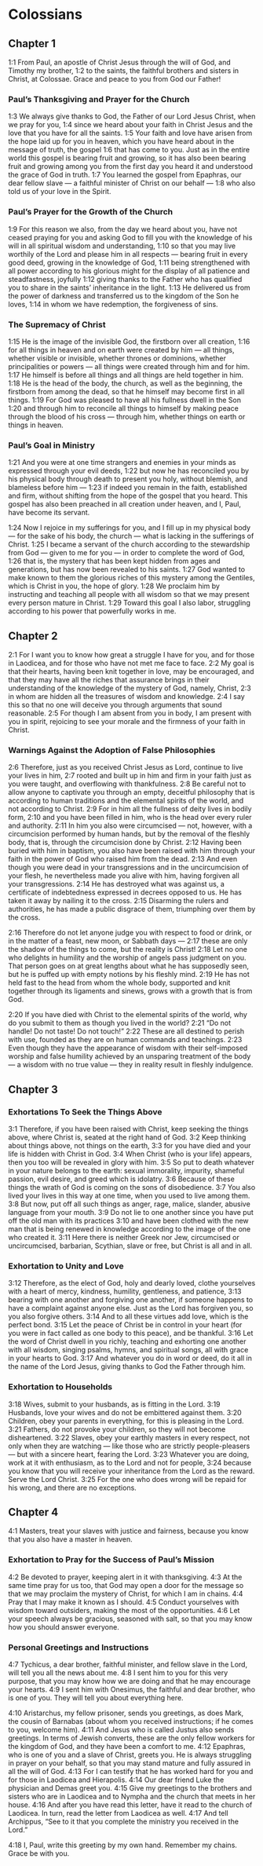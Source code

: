 # Colossians

## Chapter 1

<a name="1:1">1:1</a> From Paul, an apostle of Christ Jesus through the will of God, and Timothy my brother, <a name="1:2">1:2</a> to the saints, the faithful brothers and sisters in Christ, at Colossae. Grace and peace to you from God our Father!

### Paul’s Thanksgiving and Prayer for the Church

<a name="1:3">1:3</a> We always give thanks to God, the Father of our Lord Jesus Christ, when we pray for you, <a name="1:4">1:4</a> since we heard about your faith in Christ Jesus and the love that you have for all the saints. <a name="1:5">1:5</a> Your faith and love have arisen from the hope laid up for you in heaven, which you have heard about in the message of truth, the gospel <a name="1:6">1:6</a> that has come to you. Just as in the entire world this gospel is bearing fruit and growing, so it has also been bearing fruit and growing among you from the first day you heard it and understood the grace of God in truth. <a name="1:7">1:7</a> You learned the gospel from Epaphras, our dear fellow slave — a faithful minister of Christ on our behalf — <a name="1:8">1:8</a> who also told us of your love in the Spirit.

### Paul’s Prayer for the Growth of the Church

<a name="1:9">1:9</a> For this reason we also, from the day we heard about you, have not ceased praying for you and asking God to fill you with the knowledge of his will in all spiritual wisdom and understanding, <a name="1:10">1:10</a> so that you may live worthily of the Lord and please him in all respects — bearing fruit in every good deed, growing in the knowledge of God, <a name="1:11">1:11</a> being strengthened with all power according to his glorious might for the display of all patience and steadfastness, joyfully <a name="1:12">1:12</a> giving thanks to the Father who has qualified you to share in the saints’ inheritance in the light. <a name="1:13">1:13</a> He delivered us from the power of darkness and transferred us to the kingdom of the Son he loves, <a name="1:14">1:14</a> in whom we have redemption, the forgiveness of sins.

### The Supremacy of Christ

<a name="1:15">1:15</a> He is the image of the invisible God, the firstborn over all creation, <a name="1:16">1:16</a> for all things in heaven and on earth were created by him — all things, whether visible or invisible, whether thrones or dominions, whether principalities or powers — all things were created through him and for him. <a name="1:17">1:17</a> He himself is before all things and all things are held together in him. <a name="1:18">1:18</a> He is the head of the body, the church, as well as the beginning, the firstborn from among the dead, so that he himself may become first in all things. <a name="1:19">1:19</a> For God was pleased to have all his fullness dwell in the Son <a name="1:20">1:20</a> and through him to reconcile all things to himself by making peace through the blood of his cross — through him, whether things on earth or things in heaven.

### Paul’s Goal in Ministry

<a name="1:21">1:21</a> And you were at one time strangers and enemies in your minds as expressed through your evil deeds, <a name="1:22">1:22</a> but now he has reconciled you by his physical body through death to present you holy, without blemish, and blameless before him — <a name="1:23">1:23</a> if indeed you remain in the faith, established and firm, without shifting from the hope of the gospel that you heard. This gospel has also been preached in all creation under heaven, and I, Paul, have become its servant.

<a name="1:24">1:24</a> Now I rejoice in my sufferings for you, and I fill up in my physical body — for the sake of his body, the church — what is lacking in the sufferings of Christ. <a name="1:25">1:25</a> I became a servant of the church according to the stewardship from God — given to me for you — in order to complete the word of God, <a name="1:26">1:26</a> that is, the mystery that has been kept hidden from ages and generations, but has now been revealed to his saints. <a name="1:27">1:27</a> God wanted to make known to them the glorious riches of this mystery among the Gentiles, which is Christ in you, the hope of glory. <a name="1:28">1:28</a> We proclaim him by instructing and teaching all people with all wisdom so that we may present every person mature in Christ. <a name="1:29">1:29</a> Toward this goal I also labor, struggling according to his power that powerfully works in me.

## Chapter 2

<a name="2:1">2:1</a> For I want you to know how great a struggle I have for you, and for those in Laodicea, and for those who have not met me face to face. <a name="2:2">2:2</a> My goal is that their hearts, having been knit together in love, may be encouraged, and that they may have all the riches that assurance brings in their understanding of the knowledge of the mystery of God, namely, Christ, <a name="2:3">2:3</a> in whom are hidden all the treasures of wisdom and knowledge. <a name="2:4">2:4</a> I say this so that no one will deceive you through arguments that sound reasonable. <a name="2:5">2:5</a> For though I am absent from you in body, I am present with you in spirit, rejoicing to see your morale and the firmness of your faith in Christ.

### Warnings Against the Adoption of False Philosophies

<a name="2:6">2:6</a> Therefore, just as you received Christ Jesus as Lord, continue to live your lives in him, <a name="2:7">2:7</a> rooted and built up in him and firm in your faith just as you were taught, and overflowing with thankfulness. <a name="2:8">2:8</a> Be careful not to allow anyone to captivate you through an empty, deceitful philosophy that is according to human traditions and the elemental spirits of the world, and not according to Christ. <a name="2:9">2:9</a> For in him all the fullness of deity lives in bodily form, <a name="2:10">2:10</a> and you have been filled in him, who is the head over every ruler and authority. <a name="2:11">2:11</a> In him you also were circumcised — not, however, with a circumcision performed by human hands, but by the removal of the fleshly body, that is, through the circumcision done by Christ. <a name="2:12">2:12</a> Having been buried with him in baptism, you also have been raised with him through your faith in the power of God who raised him from the dead. <a name="2:13">2:13</a> And even though you were dead in your transgressions and in the uncircumcision of your flesh, he nevertheless made you alive with him, having forgiven all your transgressions. <a name="2:14">2:14</a> He has destroyed what was against us, a certificate of indebtedness expressed in decrees opposed to us. He has taken it away by nailing it to the cross. <a name="2:15">2:15</a> Disarming the rulers and authorities, he has made a public disgrace of them, triumphing over them by the cross.

<a name="2:16">2:16</a> Therefore do not let anyone judge you with respect to food or drink, or in the matter of a feast, new moon, or Sabbath days — <a name="2:17">2:17</a> these are only the shadow of the things to come, but the reality is Christ! <a name="2:18">2:18</a> Let no one who delights in humility and the worship of angels pass judgment on you. That person goes on at great lengths about what he has supposedly seen, but he is puffed up with empty notions by his fleshly mind. <a name="2:19">2:19</a> He has not held fast to the head from whom the whole body, supported and knit together through its ligaments and sinews, grows with a growth that is from God.

<a name="2:20">2:20</a> If you have died with Christ to the elemental spirits of the world, why do you submit to them as though you lived in the world? <a name="2:21">2:21</a> “Do not handle! Do not taste! Do not touch!” <a name="2:22">2:22</a> These are all destined to perish with use, founded as they are on human commands and teachings. <a name="2:23">2:23</a> Even though they have the appearance of wisdom with their self-imposed worship and false humility achieved by an unsparing treatment of the body — a wisdom with no true value — they in reality result in fleshly indulgence.

## Chapter 3

### Exhortations To Seek the Things Above

<a name="3:1">3:1</a> Therefore, if you have been raised with Christ, keep seeking the things above, where Christ is, seated at the right hand of God. <a name="3:2">3:2</a> Keep thinking about things above, not things on the earth, <a name="3:3">3:3</a> for you have died and your life is hidden with Christ in God. <a name="3:4">3:4</a> When Christ (who is your life) appears, then you too will be revealed in glory with him. <a name="3:5">3:5</a> So put to death whatever in your nature belongs to the earth: sexual immorality, impurity, shameful passion, evil desire, and greed which is idolatry. <a name="3:6">3:6</a> Because of these things the wrath of God is coming on the sons of disobedience. <a name="3:7">3:7</a> You also lived your lives in this way at one time, when you used to live among them. <a name="3:8">3:8</a> But now, put off all such things as anger, rage, malice, slander, abusive language from your mouth. <a name="3:9">3:9</a> Do not lie to one another since you have put off the old man with its practices <a name="3:10">3:10</a> and have been clothed with the new man that is being renewed in knowledge according to the image of the one who created it. <a name="3:11">3:11</a> Here there is neither Greek nor Jew, circumcised or uncircumcised, barbarian, Scythian, slave or free, but Christ is all and in all.

### Exhortation to Unity and Love

<a name="3:12">3:12</a> Therefore, as the elect of God, holy and dearly loved, clothe yourselves with a heart of mercy, kindness, humility, gentleness, and patience, <a name="3:13">3:13</a> bearing with one another and forgiving one another, if someone happens to have a complaint against anyone else. Just as the Lord has forgiven you, so you also forgive others. <a name="3:14">3:14</a> And to all these virtues add love, which is the perfect bond. <a name="3:15">3:15</a> Let the peace of Christ be in control in your heart (for you were in fact called as one body to this peace), and be thankful. <a name="3:16">3:16</a> Let the word of Christ dwell in you richly, teaching and exhorting one another with all wisdom, singing psalms, hymns, and spiritual songs, all with grace in your hearts to God. <a name="3:17">3:17</a> And whatever you do in word or deed, do it all in the name of the Lord Jesus, giving thanks to God the Father through him.

### Exhortation to Households

<a name="3:18">3:18</a> Wives, submit to your husbands, as is fitting in the Lord. <a name="3:19">3:19</a> Husbands, love your wives and do not be embittered against them. <a name="3:20">3:20</a> Children, obey your parents in everything, for this is pleasing in the Lord. <a name="3:21">3:21</a> Fathers, do not provoke your children, so they will not become disheartened. <a name="3:22">3:22</a> Slaves, obey your earthly masters in every respect, not only when they are watching — like those who are strictly people-pleasers — but with a sincere heart, fearing the Lord. <a name="3:23">3:23</a> Whatever you are doing, work at it with enthusiasm, as to the Lord and not for people, <a name="3:24">3:24</a> because you know that you will receive your inheritance from the Lord as the reward. Serve the Lord Christ. <a name="3:25">3:25</a> For the one who does wrong will be repaid for his wrong, and there are no exceptions.

## Chapter 4

<a name="4:1">4:1</a> Masters, treat your slaves with justice and fairness, because you know that you also have a master in heaven.

### Exhortation to Pray for the Success of Paul’s Mission

<a name="4:2">4:2</a> Be devoted to prayer, keeping alert in it with thanksgiving. <a name="4:3">4:3</a> At the same time pray for us too, that God may open a door for the message so that we may proclaim the mystery of Christ, for which I am in chains. <a name="4:4">4:4</a> Pray that I may make it known as I should. <a name="4:5">4:5</a> Conduct yourselves with wisdom toward outsiders, making the most of the opportunities. <a name="4:6">4:6</a> Let your speech always be gracious, seasoned with salt, so that you may know how you should answer everyone.

### Personal Greetings and Instructions

<a name="4:7">4:7</a> Tychicus, a dear brother, faithful minister, and fellow slave in the Lord, will tell you all the news about me. <a name="4:8">4:8</a> I sent him to you for this very purpose, that you may know how we are doing and that he may encourage your hearts. <a name="4:9">4:9</a> I sent him with Onesimus, the faithful and dear brother, who is one of you. They will tell you about everything here.

<a name="4:10">4:10</a> Aristarchus, my fellow prisoner, sends you greetings, as does Mark, the cousin of Barnabas (about whom you received instructions; if he comes to you, welcome him). <a name="4:11">4:11</a> And Jesus who is called Justus also sends greetings. In terms of Jewish converts, these are the only fellow workers for the kingdom of God, and they have been a comfort to me. <a name="4:12">4:12</a> Epaphras, who is one of you and a slave of Christ, greets you. He is always struggling in prayer on your behalf, so that you may stand mature and fully assured in all the will of God. <a name="4:13">4:13</a> For I can testify that he has worked hard for you and for those in Laodicea and Hierapolis. <a name="4:14">4:14</a> Our dear friend Luke the physician and Demas greet you. <a name="4:15">4:15</a> Give my greetings to the brothers and sisters who are in Laodicea and to Nympha and the church that meets in her house. <a name="4:16">4:16</a> And after you have read this letter, have it read to the church of Laodicea. In turn, read the letter from Laodicea as well. <a name="4:17">4:17</a> And tell Archippus, “See to it that you complete the ministry you received in the Lord.”

<a name="4:18">4:18</a> I, Paul, write this greeting by my own hand. Remember my chains. Grace be with you.